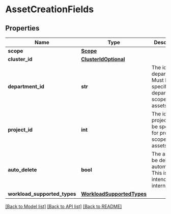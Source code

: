 # AssetCreationFields

## Properties
Name | Type | Description | Notes
------------ | ------------- | ------------- | -------------
**scope** | [**Scope**](Scope.md) |  | 
**cluster_id** | [**ClusterIdOptional**](ClusterIdOptional.md) |  | [optional] 
**department_id** | **str** | The id of the department. Must be specified for department scoped assets. | [optional] 
**project_id** | **int** | The id of the project. Must be specified for project scoped assets. | [optional] 
**auto_delete** | **bool** | The asset will be deleted automatically. This is intended for internal use. | [optional] [default to False]
**workload_supported_types** | [**WorkloadSupportedTypes**](WorkloadSupportedTypes.md) |  | [optional] 

[[Back to Model list]](../README.md#documentation-for-models) [[Back to API list]](../README.md#documentation-for-api-endpoints) [[Back to README]](../README.md)


